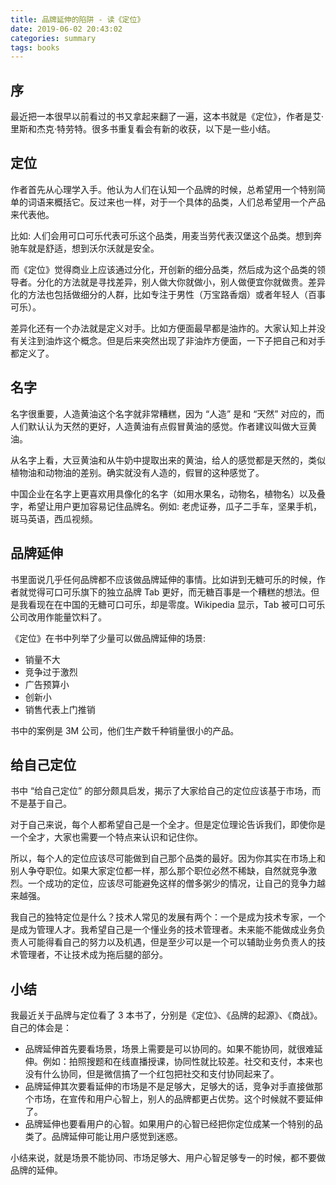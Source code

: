 ```yaml
---
title: 品牌延伸的陷阱 - 读《定位》
date: 2019-06-02 20:43:02
categories: summary
tags: books
---
```


## 序

最近把一本很早以前看过的书又拿起来翻了一遍，这本书就是《定位》，作者是艾·里斯和杰克·特劳特。很多书重复看会有新的收获，以下是一些小结。

## 定位

作者首先从心理学入手。他认为人们在认知一个品牌的时候，总希望用一个特别简单的词语来概括它。反过来也一样，对于一个具体的品类，人们总希望用一个产品来代表他。

比如: 人们会用可口可乐代表可乐这个品类，用麦当劳代表汉堡这个品类。想到奔驰车就是舒适，想到沃尔沃就是安全。

而《定位》觉得商业上应该通过分化，开创新的细分品类，然后成为这个品类的领导者。分化的方法就是寻找差异，别人做大你就做小，别人做便宜你就做贵。差异化的方法也包括做细分的人群，比如专注于男性（万宝路香烟）或者年轻人（百事可乐）。

差异化还有一个办法就是定义对手。比如方便面最早都是油炸的。大家认知上并没有关注到油炸这个概念。但是后来突然出现了非油炸方便面，一下子把自己和对手都定义了。

## 名字

名字很重要，人造黄油这个名字就非常糟糕，因为 “人造” 是和 “天然” 对应的，而人们默认认为天然的更好，人造黄油有点假冒黄油的感觉。作者建议叫做大豆黄油。

从名字上看，大豆黄油和从牛奶中提取出来的黄油，给人的感觉都是天然的，类似植物油和动物油的差别。确实就没有人造的，假冒的这种感觉了。

中国企业在名字上更喜欢用具像化的名字（如用水果名，动物名，植物名）以及叠字，希望让用户更加容易记住品牌名。例如: 老虎证券，瓜子二手车，坚果手机，斑马英语，西瓜视频。

## 品牌延伸

书里面说几乎任何品牌都不应该做品牌延伸的事情。比如讲到无糖可乐的时候，作者就觉得可口可乐旗下的独立品牌 Tab 更好，而无糖百事是一个糟糕的想法。但是我看现在在中国的无糖可口可乐，却是零度。Wikipedia 显示，Tab 被可口可乐公司改用作能量饮料了。

《定位》在书中列举了少量可以做品牌延伸的场景:

 - 销量不大
 - 竞争过于激烈
 - 广告预算小
 - 创新小
 - 销售代表上门推销

书中的案例是 3M 公司，他们生产数千种销量很小的产品。

## 给自己定位

书中 “给自己定位” 的部分颇具启发，揭示了大家给自己的定位应该基于市场，而不是基于自己。

对于自己来说，每个人都希望自己是一个全才。但是定位理论告诉我们，即使你是一个全才，大家也需要一个特点来认识和记住你。

所以，每个人的定位应该尽可能做到自己那个品类的最好。因为你其实在市场上和别人争夺职位。如果大家定位都一样，那么那个职位必然不稀缺，自然就竞争激烈。一个成功的定位，应该尽可能避免这样的僧多粥少的情况，让自己的竞争力越来越强。

我自己的独特定位是什么？技术人常见的发展有两个：一个是成为技术专家，一个是成为管理人才。我希望自己是一个懂业务的技术管理者。未来能不能做成业务负责人可能得看自己的努力以及机遇，但是至少可以是一个可以辅助业务负责人的技术管理者，不让技术成为拖后腿的部分。

## 小结

我最近关于品牌与定位看了 3 本书了，分别是《定位》、《品牌的起源》、《商战》。自己的体会是：

 - 品牌延伸首先要看场景，场景上需要是可以协同的。如果不能协同，就很难延伸。例如：拍照搜题和在线直播授课，协同性就比较差。社交和支付，本来也没有什么协同，但是微信搞了一个红包把社交和支付协同起来了。
 - 品牌延伸其次要看延伸的市场是不是足够大，足够大的话，竞争对手直接做那个市场，在宣传和用户心智上，别人的品牌都更占优势。这个时候就不要延伸了。
 - 品牌延伸也要看用户的心智。如果用户的心智已经把你定位成某一个特别的品类了。品牌延伸可能让用户感觉到迷惑。

小结来说，就是场景不能协同、市场足够大、用户心智足够专一的时候，都不要做品牌的延伸。

